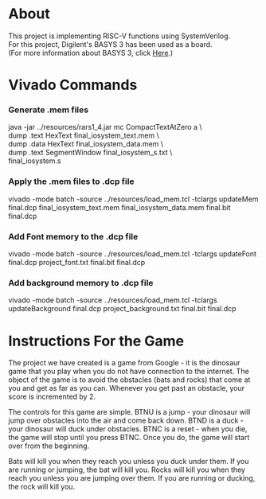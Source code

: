 <h1>About</h1>
This project is implementing RISC-V functions using SystemVerilog.<br>
For this project, Digilent's BASYS 3 has been used as a board. <br>
(For more information about BASYS 3, click <a href="https://digilent.com/shop/basys-3-artix-7-fpga-trainer-board-recommended-for-introductory-users/">Here</a>.)<br>


<h1>Vivado Commands</h1>

<h3>Generate .mem files</h3>
java -jar ../resources/rars1_4.jar mc CompactTextAtZero a \ <br>
  dump .text HexText final_iosystem_text.mem \ <br>
  dump .data HexText final_iosystem_data.mem \ <br>
  dump .text SegmentWindow final_iosystem_s.txt \ <br>
  final_iosystem.s

<h3>Apply the .mem files to .dcp file</h3>
vivado -mode batch -source ../resources/load_mem.tcl -tclargs updateMem final.dcp final_iosystem_text.mem final_iosystem_data.mem final.bit final.dcp

<h3>Add Font memory to the .dcp file</h3>
vivado -mode batch -source ../resources/load_mem.tcl -tclargs updateFont final.dcp project_font.txt final.bit final.dcp

<h3>Add background memory to .dcp file</h3>
vivado -mode batch -source ../resources/load_mem.tcl -tclargs updateBackground final.dcp project_background.txt final.bit final.dcp

<h1>Instructions For the Game</h1>
The project we have created is a game from Google - it is the dinosaur
game that you play when you do not have connection to the internet. 
The object of the game is to avoid the obstacles (bats and rocks) that come
at you and get as far as you can. Whenever you get past an obstacle, your 
score is incremented by 2.

The controls for this game are simple. BTNU is a jump - your dinosaur will
jump over obstacles into the air and come back down. BTND is a duck - your 
dinosaur will duck under obstacles. BTNC is a reset - when you die, the game
will stop until you press BTNC. Once you do, the game will start over from
the beginning.

Bats will kill you when they reach you unless you duck under them. If you 
are running or jumping, the bat will kill you. Rocks will kill you when they 
reach you unless you are jumping over them. If you are running or ducking, 
the rock will kill you.
